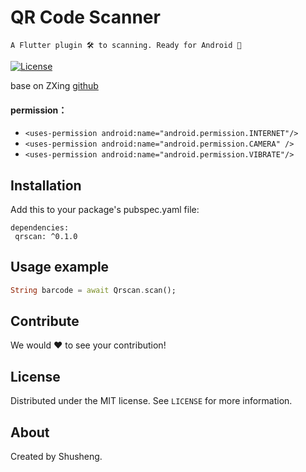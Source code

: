 # QR Code Scanner
    A Flutter plugin 🛠 to scanning. Ready for Android 🚀
  
[![License][license-image]][license-url] 

base on ZXing [github](https://github.com/yipianfengye/android-zxingLibrary)

#### permission：
- `<uses-permission android:name="android.permission.INTERNET"/>`
- `<uses-permission android:name="android.permission.CAMERA" />`
- `<uses-permission android:name="android.permission.VIBRATE"/>`

## Installation

Add this to your package's pubspec.yaml file:

```
dependencies:
 qrscan: ^0.1.0
```

## Usage example
```dart
String barcode = await Qrscan.scan();
```

## Contribute

We would ❤️ to see your contribution!

## License

Distributed under the MIT license. See ``LICENSE`` for more information.

## About

Created by Shusheng.

[license-image]: https://img.shields.io/badge/License-MIT-blue.svg
[license-url]: LICENSE
